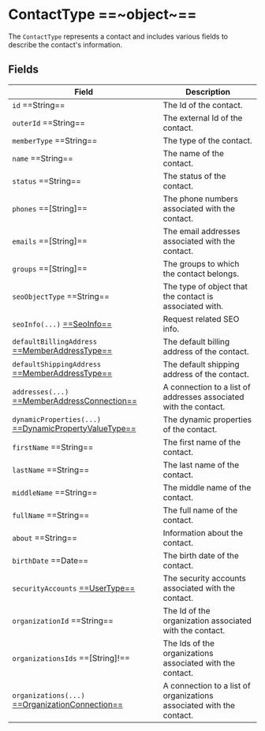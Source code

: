 # ContactType ==~object~==

The `ContactType` represents a contact and includes various fields to describe the contact's information.

## Fields

| Field                                                                       	| Description                                                     	|
|----------------------------------------------------------------------------	|-----------------------------------------------------------------	|
| `id`  ==String==              	                                            | The Id of the contact.                                          	|
| `outerId`  ==String==         	                                            | The external Id of the contact.                                 	|
| `memberType`  ==String==      	                                            | The type of the contact.                                        	|
| `name`  ==String==            	                                            | The name of the contact.                                        	|
| `status`  ==String==          	                                            | The status of the contact.                                      	|
| `phones`  ==[String]==        	                                            | The phone numbers associated with the contact.                   	|
| `emails`  ==[String]==        	                                            | The email addresses associated with the contact.                 	|
| `groups`  ==[String]==        	                                            | The groups to which the contact belongs.                         	|
| `seoObjectType`  ==String==   	                                            | The type of object that the contact is associated with.          	|
| `seoInfo(...)` [ ==SeoInfo== ](../../Catalog/objects/SeoInfo.md)              | Request related SEO info.                                       	|
| `defaultBillingAddress` [ ==MemberAddressType== ](MemberAddressType.md)     	| The default billing address of the contact.                      	|
| `defaultShippingAddress` [ ==MemberAddressType== ](MemberAddressType.md)    	| The default shipping address of the contact.                     	|
| `addresses(...)` [ ==MemberAddressConnection== ](MemberAddressConnection.md)  | A connection to a list of addresses associated with the contact. 	|
| `dynamicProperties(...)` [ ==DynamicPropertyValueType== ](../../Cart/objects/dynamic-property-value-type.md)| The dynamic properties of the contact.|
| `firstName`  ==String==       	                                            | The first name of the contact.                                  	|
| `lastName`  ==String==                                                      	| The last name of the contact.                                   	|
| `middleName`  ==String==      	                                            | The middle name of the contact.                                 	|
| `fullName`  ==String==        	                                            | The full name of the contact.                                   	|
| `about`  ==String==           	                                            | Information about the contact.                                  	|
| `birthDate`  ==Date==         	                                            | The birth date of the contact.                                  	|
| `securityAccounts` [ ==UserType== ](UserType.md)                              | The security accounts associated with the contact.               	|
| `organizationId`  ==String==  	                                            | The Id of the organization associated with the contact.          	|
| `organizationsIds`  ==[String]!==                                             | The Ids of the organizations associated with the contact.        	|
| `organizations(...)` [ ==OrganizationConnection== ](OrganizationConnection.md)| A connection to a list of organizations associated with the contact.|

